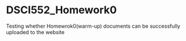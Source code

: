 # DSCI552_Homework0
Testing whether Homewrok0(warm-up) documents can be successfully uploaded to the website
